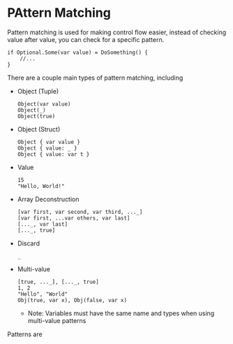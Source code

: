 # PAttern Matching

Pattern matching is used for making control flow easier,
instead of checking value after value, you can check for a specific pattern.

```
if Optional.Some(var value) = DoSomething() {
    //...
}
```

There are a couple main types of pattern matching, including

- Object (Tuple)
    ```
    Object(var value)
    Object(_)
    Object(true)
    ```
- Object (Struct)
    ```
    Object { var value }
    Object { value: _ }
    Object { value: var t }
    ```
- Value
    ```
    15
    "Hello, World!"
    ```
- Array Deconstruction
    ```
    [var first, var second, var third, ..._]
    [var first, ...var others, var last]
    [..._, var last]
    [..._, true]
    ```
- Discard
    ```
    _
    ```
- Multi-value
    ```
    [true, ..._], [..._, true]
    1, 2
    "Hello", "World"
    Obj(true, var x), Obj(false, var x)
    ```
    - Note: Variables must have the same name and types when using multi-value patterns

Patterns are
